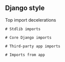 ## Django style

Top import decelerations

```
# Stdlib imports

# Core Django imports

# Third-party app imports

# Imports from app
```
